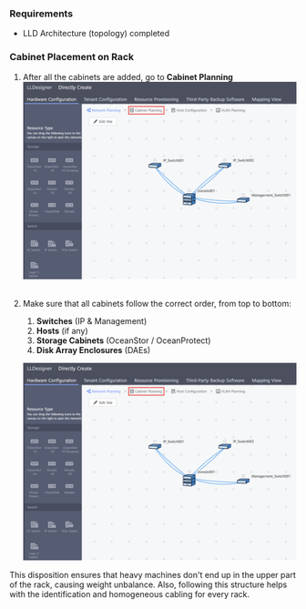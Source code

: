 ### Requirements
- LLD Architecture (topology) completed

### Cabinet Placement on Rack
1. After all the cabinets are added, go to **Cabinet Planning**
   ![CabinetPlacement001](../Images/CabinetPlacement001.png)<br>
   <br>

2. Make sure that all cabinets follow the correct order, from top to bottom:
	1. **Switches** (IP & Management)
	2. **Hosts** (if any)
	3. **Storage Cabinets** (OceanStor / OceanProtect)
	4. **Disk Array Enclosures** (DAEs)<br>

	![CabinetPlacement002](../Images/CabinetPlacement001.png)<br>

This disposition ensures that heavy machines don't end up in the upper part of the rack, causing weight unbalance. Also, following this structure helps with the identification and homogeneous cabling for every rack.